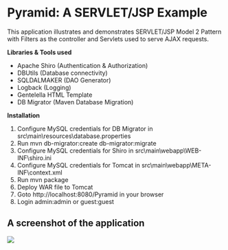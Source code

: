 # Pyramid: A SERVLET/JSP Example

This application illustrates and demonstrates SERVLET/JSP Model 2 Pattern with Filters as the controller and Servlets used to serve AJAX requests.

**Libraries & Tools used**

* Apache Shiro (Authentication & Authorization)
* DBUtils (Database connectivity)
* SQLDALMAKER (DAO Generator)
* Logback (Logging)
* Gentelella HTML Template
* DB Migrator (Maven Database Migration)

**Installation**
1. Configure MySQL credentials for DB Migrator in src\main\resources\database.properties
2. Run mvn db-migrator:create db-migrator:migrate
3. Configure MySQL credentials for Shiro in src\main\webapp\WEB-INF\shiro.ini
4. Configure MySQL credentials for Tomcat in src\main\webapp\META-INF\context.xml
5. Run mvn package
6. Deploy WAR file to Tomcat
7. Goto http://localhost:8080/Pyramid in your browser
7. Login admin:admin or guest:guest

**A screenshot of the application**
--
<img src="http://i68.tinypic.com/2vj4xtw.jpg"/>